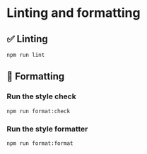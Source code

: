 # Linting and formatting

## ✅ Linting

```
npm run lint
```

## 🎨 Formatting

### Run the style check

```
npm run format:check
```

### Run the style formatter

```
npm run format:format
```
